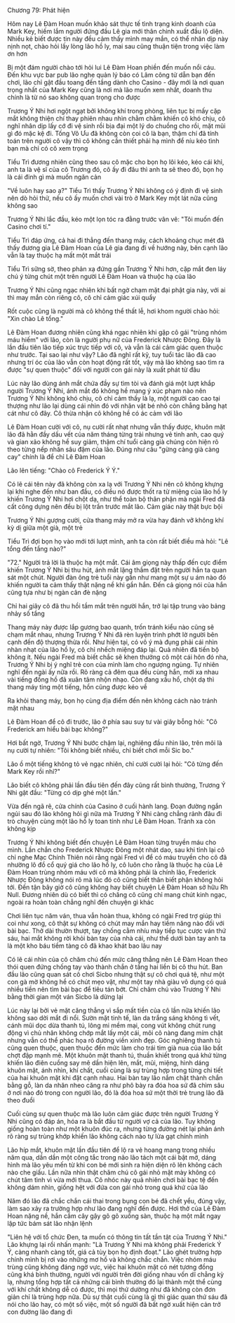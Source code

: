 




Chương 79: Phát hiện

Hôm nay Lê Đàm Hoan muốn khảo sát thực tế tình trạng kinh doanh của Mark Key, hiếm lắm người đứng đầu Lê gia mới thân chinh xuất đầu lộ diện. Nhiều kẻ biết được tin này đều cảm thấy mình may mắn, có thể nhân dịp này nịnh nọt, chào hỏi lấy lòng lão hồ ly, mai sau cũng thuận tiện trong việc làm ơn hơn

Bị một đám người chào tới hỏi lui Lê Đàm Hoan phiền đến muốn nổi cáu. Đến khu vực bar pub lão nghe quản lý báo có Lâm công tử dẫn bạn đến chơi, lão chỉ gật đầu toang đến tầng dành cho Casino - đây mới là nơi quan trọng nhất của Mark Key cũng là nơi mà lão muốn xem nhất, doanh thu chính là từ nó sao không quan trọng cho được

Trương Ý Nhi hơi ngột ngạt bởi không khí trong phòng, liên tục bị mấy cặp mắt không thiện chí thay phiên nhau nhìn chằm chằm khiến cô khó chịu, cô nghĩ nhân dịp lấy cớ đi vệ sinh rồi bịa đại một lý do chuồng cho rồi, mặt mũi gì đó mặc kệ đi. Tống Vô Ưu đã không còn coi cô là bạn, thậm chí đã tính toán trên người cô vậy thì cô không cần thiết phải hạ mình để níu kéo tình bạn mà chỉ có cô xem trọng

Tiểu Trì đương nhiên cũng theo sau cô mặc cho bọn họ lôi kéo, kéo cái khỉ, anh ta là vệ sĩ của cô Trương đó, cô ấy đi đâu thì anh ta sẽ theo đó, bọn họ là cái đinh gì mà muốn ngăn cản

"Về luôn hay sao ạ?" Tiểu Trì thấy Trương Ý Nhi không có ý định đi vệ sinh nên dò hỏi thử, nếu cô ấy muốn chơi vài trò ở Mark Key một lát nữa cũng không sao

Trương Ý Nhi lắc đầu, kéo một lọn tóc ra đằng trước vân vê: "Tôi muốn đến Casino chơi tí."

Tiểu Trì đáp ứng, cả hai đi thẳng đến thang máy, cách khoảng chục mét đã thấy đương gia Lê Đàm Hoan của Lê gia đang đi về hướng này, bên cạnh lão vẫn là tay thuộc hạ mất một mắt trái


Tiểu Trì sững sờ, theo phản xạ đứng gần Trương Ý Nhi hơn, cặp mắt đen láy chú ý từng chút một trên người Lê Đàm Hoan và thuộc hạ của lão

Trương Ý Nhi cũng ngạc nhiên khi bất ngờ chạm mặt đại phật gia này, với ai thì may mắn còn riêng cô, cô chỉ cảm giác xúi quẩy

Rốt cuộc cũng là người mà cô không thể thất lễ, hơi khom người chào hỏi: "Xin chào Lê tổng."

Lê Đàm Hoan đương nhiên cũng khá ngạc nhiên khi gặp cô gái "trùng nhóm máu hiếm" với lão, còn là người phụ nữ của Frederick Nhược Đông. Đây là lần đầu tiên lão tiếp xúc trực tiếp với cô, và vẫn là cái cảm giác quen thuộc như trước. Tại sao lại như vậy? Lão đã nghĩ rất kỹ, tuy tuổi tác lão đã cao nhưng trí óc của lão vẫn còn hoạt động rất tốt, vậy mà lão không sao tìm ra được "sự quen thuộc" đối với người con gái này là xuất phát từ đâu

Lúc này lão dùng ánh mắt chứa đầy sự tìm tòi và đánh giá một lượt khắp người Trương Ý Nhi, ánh mắt đó không hề mang ý xúc phạm nào nên Trương Ý Nhi không khó chịu, cô chỉ cảm thấy là lạ, một người cao cao tại thượng như lão lại dùng cái nhìn đó với nhân vật bé nhỏ còn chẳng bằng hạt cát như cô đây. Cô thừa nhận cô không hề có ác cảm với lão

Lê Đàm Hoan cười với cô, nụ cười rất nhạt nhưng vẫn thấy được, khuôn mặt lão đã hằn đầy dấu vết của năm tháng từng trải nhưng vẻ tinh anh, cao quý và gian xảo không hề suy giảm, thậm chí tuổi càng già chúng còn hiện rõ theo từng nếp nhăn sâu đậm của lão. Đúng như câu "gừng càng già càng cay" chính là để chỉ Lê Đàm Hoan

Lão lên tiếng: "Chào cô Frederick Ý Ý."

Có lẽ cái tên này đã không còn xa lạ với Trương Ý Nhi nên cô không khựng lại khi nghe đến như ban đầu, có điều nó được thốt ra từ miệng của lão hồ ly khiến Trương Ý Nhi hơi chột dạ, như thể toàn bộ thân phận mà ngài Fred đã cất công dựng nên đều bị lột trần trước mắt lão. Cảm giác này thật bực bội

Trương Ý Nhi gượng cười, cửa thang máy mở ra vừa hay đánh vỡ không khí kỳ dị giữa một già, một trẻ

Tiểu Trì đợi bọn họ vào mới tới lượt mình, anh ta còn rất biết điều mà hỏi: "Lê tổng đến tầng nào?"


"72." Người trả lời là thuộc hạ một mắt. Cái âm giọng này thấp đến cực điểm khiến Trương Ý Nhi bị thu hút, ánh mắt lặng thầm đặt trên người hắn ta quan sát một chút. Người đàn ông trẻ tuổi này gần như mang một sự u ám nào đó khiến người ta cảm thấy thật nặng nề khi gần hắn. Đến cả giọng nói của hắn cũng tựa như bị ngàn cân đè nặng

Chỉ hai giây cô đã thu hồi tầm mắt trên người hắn, trở lại tập trung vào bảng nhảy số tầng

Thang máy này được lắp gương bao quanh, trốn tránh kiểu nào cũng sẽ chạm mắt nhau, nhưng Trương Ý Nhi đã rèn luyện trình phớt lờ người bên cạnh đến độ thượng thừa rồi. Như hiện tại, có vô ý mà đụng phải cái nhìn nhàn nhạt của lão hồ ly, cô chỉ nhếch miệng đáp lại. Quả nhiên đã tiến bộ không ít. Nếu ngài Fred mà biết chắc sẽ khen thưởng cô một cái hôn đó nha, Trương Ý Nhi bị ý nghĩ trẻ con của mình làm cho ngượng ngùng. Tự nhiên nghĩ đến ngài ấy nữa rồi. Rõ ràng cả đêm qua đều cùng hắn, mới xa nhau vài tiếng đồng hồ đã xuân tâm nhộn nhạo. Còn đang xấu hổ, chột dạ thì thang máy ting một tiếng, hồn cũng được kéo về

Ra khỏi thang máy, bọn họ cùng địa điểm đến nên không cách nào tránh mặt nhau

Lê Đàm Hoan để cô đi trước, lão ở phía sau suy tư vài giây bỗng hỏi: "Cô Frederick am hiểu bài bạc không?"

Hơi bất ngờ, Trương Ý Nhi bước chậm lại, nghiêng đầu nhìn lão, trên môi là nụ cười tự nhiên: "Tôi không biết nhiều, chỉ biết chơi mỗi Sic bo."

Lão ồ một tiếng không tỏ vẻ ngạc nhiên, chỉ cười cười lại hỏi: "Cô từng đến Mark Key rồi nhỉ?"

Lão biết cô không phải lần đầu tiên đến đây cũng rất bình thường, Trương Ý Nhi gật đầu: "Từng có dịp ghé một lần."

Vừa đến ngã rẽ, cửa chính của Casino ở cuối hành lang. Đoạn đường ngắn ngủi sau đó lão không hỏi gì nữa mà Trương Ý Nhi càng chẳng rảnh đâu đi trò chuyện cùng một lão hồ ly toan tính như Lê Đàm Hoan. Tránh xa còn không kịp

Trương Ý Nhi không biết đến chuyện Lê Đàm Hoan từng truyền máu cho mình. Lần chắn cho Frederick Nhược Đông một nhát dao, sau khi tỉnh lại cô chỉ nghe Mạc Chính Thiên nói rằng ngài Fred vì để có máu truyền cho cô đã nhường lô đồ cổ quý giá cho lão hồ ly, cô luôn cho rằng là thuộc hạ của Lê Đàm Hoan trùng nhóm máu với cô mà không phải là chính lão, Frederick Nhược Đông không nói rõ mà lúc đó cô cũng biết thân biết phận không hỏi tới. Đến tận bây giờ cô cũng không hay biết chuyện Lê Đàm Hoan sở hữu Rh Null. Đương nhiên dù có biết thì có chăng cô cũng chỉ mang chút kinh ngạc, ngoài ra hoàn toàn chẳng nghĩ đến chuyện gì khác


Chơi liên tục năm ván, thua vẫn hoàn thua, không có ngài Fred trợ giúp thì coi như xong, cô thật sự không có chút may mắn hay tiềm năng nào đối với bài bạc. Thở dài thườn thượt, tay chống cằm nhíu mày tiếp tục cược ván thứ sáu, hai mắt không rời khỏi bàn tay của nhà cái, như thể dưới bàn tay anh ta là một kho báu tiềm tàng cô đã khao khát bao lâu nay

Có lẽ cái nhìn của cô chăm chú đến mức căng thẳng nên Lê Đàm Hoan theo thói quen đứng chống tay vào thành chắn ở tầng hai liền bị cô thu hút. Ban đầu lão cũng quan sát cô chơi Sicbo nhưng thật sự cô chơi quá tệ, như một con gà mờ không hề có chút mẹo vặt, như một tay nhà giàu vô dụng có quá nhiều tiền nên tìm bài bạc để tiêu tán bớt. Chỉ chăm chú vào Trương Ý Nhi bằng thời gian một ván Sicbo là dừng lại

Lúc này lại bởi vẻ mặt căng thẳng vì sắp mất tiền của cô lần nữa khiến lão không sao dời mắt đi nổi. Sườn mặt tinh tế, làn da trắng sáng không tì vết, cánh mũi dọc dừa thanh tú, lông mi mềm mại, cong vút không chút rung động vì chủ nhân không chớp mắt lấy một cái, môi cô nàng đang mím chặt nhưng vẫn có thể phác họa rõ đường viền xinh đẹp. Góc nghiêng thanh tú cũng quen thuộc, quen thuộc đến mức làm cho trái tim già nua của lão bất chợt đập mạnh mẽ. Một khuôn mặt thanh tú, thuần khiết trong quá khứ từng khiến lão điên cuồng say mê dần hiện lên, mắt, mũi, miệng, hình dáng khuôn mặt, ánh nhìn, khí chất, cuối cùng là sự trùng hợp trong từng chi tiết của hai khuôn mặt khi đặt cạnh nhau. Hai bàn tay lão nắm chặt thành chắn bằng gỗ, làn da nhăn nheo căng ra như phô bày ra đóa hoa sứ đã chìm sâu ở nơi nào đó trong con người lão, đó là đóa hoa sứ một thời trẻ trung lão đã theo đuổi

Cuối cùng sự quen thuộc mà lão luôn cảm giác được trên người Trương Ý Nhi cũng có đáp án, hóa ra là bắt đầu từ người vợ cả của lão. Tuy không giống hoàn toàn như một khuôn đúc ra, nhưng từng đường nét lại phản ánh rõ ràng sự trùng khớp khiến lão không cách nào tự lừa gạt chính mình

Lão híp mắt, khuôn mặt lần đầu tiên để lộ ra vẻ hoang mang trong nhiều năm qua, dần dần một công tắc trong não lão tách một cái bật mở, dáng hình mà lão yêu mến từ khi con bé mới sinh ra hiện diện rõ lên không cách nào che giấu. Lần nữa nhìn thật chăm chú cô gái nhỏ mặt mày không có chút tâm tình vì vừa mới thua. Cô nhóc này quả nhiên chơi bài bạc tệ đến không dám nhìn, giống hệt với đứa con gái nhỏ trong quá khứ của lão

Năm đó lão đã chắc chắn cái thai trong bụng con bé đã chết yểu, đúng vậy, làm sao xảy ra trường hợp như lão đang nghĩ đến được. Hơi thở của Lê Đàm Hoan nặng nề, hắn cầm cây gậy gõ gõ xuống sàn, thuộc hạ một mắt ngay lập tức bám sát lão nhận lệnh

"Liên hệ với tổ chức Đen, ta muốn có thông tin tất tần tật của Trương Ý Nhi." Lão khựng lại rồi nhấn mạnh: "Là Trương Ý Nhi mà không phải Frederick Ý Ý, càng nhanh càng tốt, giá cả tùy bọn họ định đoạt." Lão ghét trường hợp chính mình bị rơi vào những mơ hồ và không chắc chắn. Việc nhóm máu trùng cũng không đáng ngờ vực, việc hai khuôn mặt có nét tương đồng cũng khá bình thường, người với người trên đời giống nhau vốn dĩ chẳng kỳ lạ, nhưng tổng hợp tất cả những cái bình thường đó lại thành một thể cùng với khí chất không dễ có được, thì mọi thứ dường như đã không còn đơn giản chỉ là trùng hợp nữa. Dù sự thật cuối cùng là gì thì giác quan thứ sáu đã nói cho lão hay, có một số việc, một số người đã bất ngờ xuất hiện cản trở con đường lão đang đi





